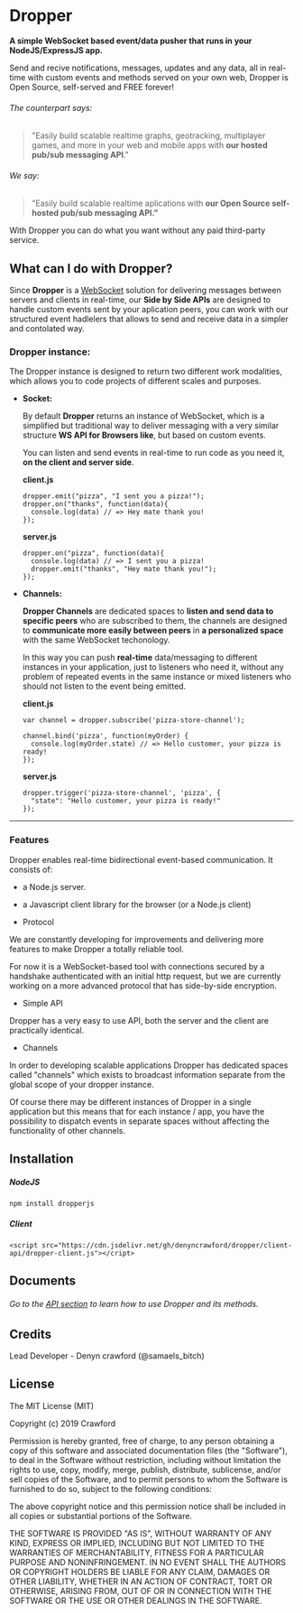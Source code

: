 # Dropper

**A simple WebSocket based event/data pusher that runs in your NodeJS/ExpressJS app.**

Send and recive notifications, messages, updates and any data, all in real-time with custom events and methods served on your own web, Dropper is Open Source, self-served and FREE forever!

###### The counterpart says:

>"Easily build scalable realtime graphs, geotracking, multiplayer games, and more in your web and mobile apps with **our hosted pub/sub messaging API**."

###### We say:

>"Easily build scalable realtime aplications with **our Open Source self-hosted pub/sub messaging API."**

With Dropper you can do what you want without any paid third-party service.

## What can I do with Dropper?

Since **Dropper** is a [WebSocket](https://developer.mozilla.org/en-US/docs/Web/API/WebSockets_API) solution for delivering messages between servers and clients in real-time, our **Side by Side APIs** are designed to handle custom events sent by your aplication peers, you can work with our structured event hadlelers that allows to send and receive data in a simpler and contolated way.

### Dropper instance:

The Dropper instance is designed to return two different work modalities, which allows you to code projects of different scales and purposes.

- **Socket:**

  By default **Dropper** returns an instance of WebSocket, which is a simplified but traditional way to deliver messaging with a very similar structure **WS API for Browsers like**, but based on custom events.

   You can listen and send events in real-time to run code as you need it, **on the client and server side**.

    **client.js**

      dropper.emit("pizza", "I sent you a pizza!");
      dropper.on("thanks", function(data){
        console.log(data) // => Hey mate thank you!
      });

    **server.js**

      dropper.on("pizza", function(data){
        console.log(data) // => I sent you a pizza!
        dropper.emit("thanks", "Hey mate thank you!");
      });


- **Channels:**

  **Dropper Channels** are dedicated spaces to **listen and send data to specific peers** who are subscribed to them, the channels are designed to **communicate more easily between peers** in **a personalized space** with the same WebSocket techonology.

  In this way you can push **real-time** data/messaging to different instances in your application, just to listeners who need it, without any problem of repeated events in the same instance or mixed listeners who should not listen to the event being emitted.

    **client.js**

      var channel = dropper.subscribe('pizza-store-channel');

      channel.bind('pizza', function(myOrder) {
        console.log(myOrder.state) // => Hello customer, your pizza is ready!
      });

    **server.js**

      dropper.trigger('pizza-store-channel', 'pizza', {
        "state": "Hello customer, your pizza is ready!"
      });

---
### Features

Dropper enables real-time bidirectional event-based communication. It consists of:

- a Node.js server.
- a Javascript client library for the browser (or a Node.js client)

- Protocol

We are constantly developing for improvements and delivering more features to make Dropper a totally reliable tool.

For now it is a WebSocket-based tool with connections secured by a handshake authenticated with an initial http request, but we are currently working on a more advanced protocol that has side-by-side encryption.

- Simple API

Dropper has a very easy to use API, both the server and the client are practically identical.

- Channels

In order to developing scalable applications Dropper has dedicated spaces called "channels" which exists to broadcast information separate from the global scope of your dropper instance.

Of course there may be different instances of Dropper in a single application but this means that for each instance / app, you have the possibility to dispatch events in separate spaces without affecting the functionality of other channels.

## Installation

##### NodeJS

    npm install dropperjs

##### Client

    <script src="https://cdn.jsdelivr.net/gh/denyncrawford/dropper/client-api/dropper-client.js"></cript>

## Documents

###### Go to the [API section]("") to learn how to use Dropper and its methods.

## Credits

Lead Developer - Denyn crawford (@samaels_bitch)

## License

The MIT License (MIT)

Copyright (c) 2019 Crawford

Permission is hereby granted, free of charge, to any person obtaining a copy of this software and associated documentation files (the "Software"), to deal in the Software without restriction, including without limitation the rights to use, copy, modify, merge, publish, distribute, sublicense, and/or sell copies of the Software, and to permit persons to whom the Software is furnished to do so, subject to the following conditions:

The above copyright notice and this permission notice shall be included in all copies or substantial portions of the Software.

THE SOFTWARE IS PROVIDED "AS IS", WITHOUT WARRANTY OF ANY KIND, EXPRESS OR IMPLIED, INCLUDING BUT NOT LIMITED TO THE WARRANTIES OF MERCHANTABILITY, FITNESS FOR A PARTICULAR PURPOSE AND NONINFRINGEMENT. IN NO EVENT SHALL THE AUTHORS OR COPYRIGHT HOLDERS BE LIABLE FOR ANY CLAIM, DAMAGES OR OTHER LIABILITY, WHETHER IN AN ACTION OF CONTRACT, TORT OR OTHERWISE, ARISING FROM, OUT OF OR IN CONNECTION WITH THE SOFTWARE OR THE USE OR OTHER DEALINGS IN THE SOFTWARE.
